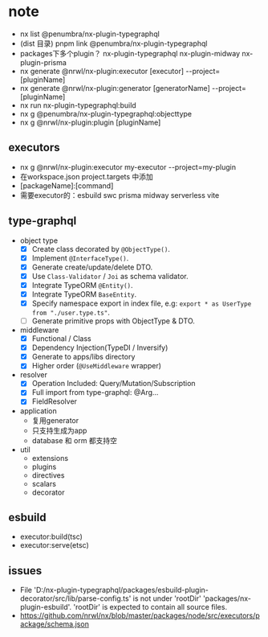 # note

- nx list @penumbra/nx-plugin-typegraphql
- (dist 目录) pnpm link @penumbra/nx-plugin-typegraphql
- packages下多个plugin？ nx-plugin-typegraphql nx-plugin-midway nx-plugin-prisma
- nx generate @nrwl/nx-plugin:executor [executor] --project=[pluginName]
- nx generate @nrwl/nx-plugin:generator [generatorName] --project=[pluginName]
- nx run nx-plugin-typegraphql:build
- nx g @penumbra/nx-plugin-typegraphql:objecttype
- nx g @nrwl/nx-plugin:plugin [pluginName]

## executors

- nx g @nrwl/nx-plugin:executor  my-executor --project=my-plugin
- 在workspace.json project.targets 中添加
- \[packageName]:\[command]
- 需要executor的：esbuild swc prisma midway serverless vite

## type-graphql

- object type
  - [x] Create class decorated by `@ObjectType()`.
  - [x] Implement `@InterfaceType()`.
  - [x] Generate create/update/delete DTO.
  - [x] Use `Class-Validator` / `Joi` as schema validator.
  - [x] Integrate TypeORM `@Entity()`.
  - [x] Integrate TypeORM `BaseEntity`.
  - [x] Specify namespace export in index file, e.g: `export * as UserType from "./user.type.ts"`.
  - [ ] Generate primitive props with ObjectType & DTO.
- middleware
  - [x] Functional / Class
  - [x] Dependency Injection(TypeDI / Inversify)
  - [x] Generate to apps/libs directory
  - [x] Higher order (`@UseMiddleware` wrapper)
- resolver
  - [x] Operation Included: Query/Mutation/Subscription
  - [x] Full import from type-graphql: @Arg...
  - [x] FieldResolver
- application
  - 复用generator
  - 只支持生成为app
  - database 和 orm 都支持空
- util
  - extensions
  - plugins
  - directives
  - scalars
  - decorator

## esbuild

- executor:build(tsc)
- executor:serve(etsc)

## issues

-  File 'D:/nx-plugin-typegraphql/packages/esbuild-plugin-decorator/src/lib/parse-config.ts' is not under 'rootDir' 'packages/nx-plugin-esbuild'. 'rootDir' is expected to contain all source files.
  - https://github.com/nrwl/nx/blob/master/packages/node/src/executors/package/schema.json
